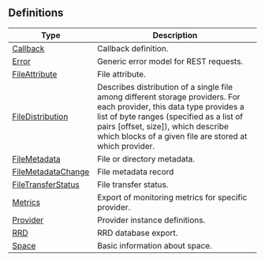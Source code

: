 
<a name="definitions"></a>
## Definitions

|Type|Description|
|---|---|
|[Callback](definitions/Callback.md)|Callback definition.|
|[Error](definitions/Error.md)|Generic error model for REST requests.|
|[FileAttribute](definitions/FileAttribute.md)|File attribute.|
|[FileDistribution](definitions/FileDistribution.md)|Describes distribution of a single file among different storage providers. For each provider, this data type provides a list of byte ranges  (specified as a list of pairs [offset, size]), which describe which blocks of a given file are stored at which provider.|
|[FileMetadata](definitions/FileMetadata.md)|File or directory metadata.|
|[FileMetadataChange](definitions/FileMetadataChange.md)|File metadata record|
|[FileTransferStatus](definitions/FileTransferStatus.md)|File transfer status.|
|[Metrics](definitions/Metrics.md)|Export of monitoring metrics for specific provider.|
|[Provider](definitions/Provider.md)|Provider instance definitions.|
|[RRD](definitions/RRD.md)|RRD database export.|
|[Space](definitions/Space.md)|Basic information about space.|



